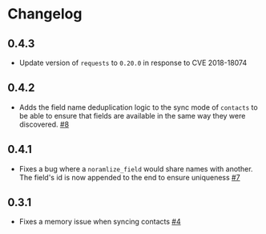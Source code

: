 # Changelog

## 0.4.3
  * Update version of `requests` to `0.20.0` in response to CVE 2018-18074

## 0.4.2
  * Adds the field name deduplication logic to the sync mode of `contacts` to be able to ensure that fields are available in the same way they were discovered. [#8](https://github.com/singer-io/tap-emarsys/pull/8)

## 0.4.1
  * Fixes a bug where a `noramlize_field` would share names with another. The field's id is now appended to the end to ensure uniqueness [#7](https://github.com/singer-io/tap-emarsys/pull/7)

## 0.3.1
  * Fixes a memory issue when syncing contacts [#4](https://github.com/singer-io/tap-emarsys/pull/4)
